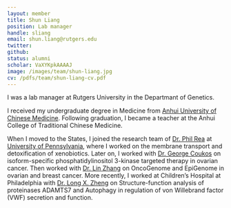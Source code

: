 ```yaml
---
layout: member
title: Shun Liang
position: Lab manager
handle: sliang
email: shun.liang@rutgers.edu
twitter: 
github:
status: alumni
scholar: VaXYKpkAAAAJ
image: /images/team/shun-liang.jpg
cv: /pdfs/team/shun-liang-cv.pdf
---
```


I was a lab manager at Rutgers University in the Departmant of Genetics.

I received my undergraduate degree in Medicine from [Anhui University of Chinese Medicine][1]. Following graduation, I became a teacher at the Anhui College of Traditional Chinese Medicine.

When I moved to the States, I joined the research team of [Dr. Phil Rea][2] at [University of Pennsylvania][3], where I worked on the membrane transport and detoxification of xenobiotics. Later on, I worked with [Dr. George Coukos][4] on isoform-specific phosphatidylinositol 3-kinase targeted therapy in ovarian cancer. Then worked with [Dr. Lin Zhang][5] on OncoGenome and EpiGenome in ovarian and breast cancer. More recently, I worked at Children’s Hospital at Philadelphia with [Dr. Long X. Zheng][6] on Structure-function analysis of proteinases ADAMTS7 and Autophagy in regulation of von Willebrand factor (VWF) secretion and function.

[1]: http://www.ahtcm.edu.cn/
[2]: https://www.bio.upenn.edu/people/philip-rea
[3]: http://www.upenn.edu/
[4]: http://www.ludwigcancerresearch.org/location/lausanne-branch/george-coukos-lab
[5]: https://www.med.upenn.edu/apps/faculty/index.php/g275/p7157
[6]: http://labs.uab.edu/zhengl/area-3-sidebar

